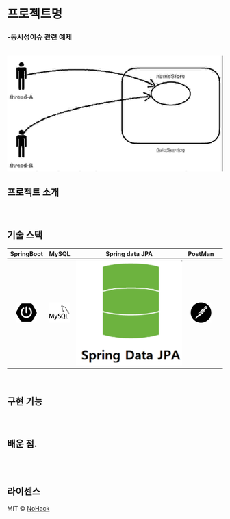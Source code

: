 # 프로젝트명
  ###  -동시성이슈 관련 예제
<p align="center">
  <br>
  <img src="./images/logo-sample.jpeg">
  <br>
</p>

## 프로젝트 소개

  ### 


<p align="center">
  
  
</p>

<br>

## 기술 스택

| SpringBoot | MySQL |  Spring data JPA   |  PostMan   |  |
| :--------: | :--------: | :--------: | :--------: | :--------: |
|   ![sb]    |   ![my]    |   ![dj]    |   ![pos]    |       |

<br>

## 구현 기능

### 

<br>

## 배운 점.

  
<br>

<br>

## 라이센스

MIT &copy; [NoHack](mailto:lbjp114@gmail.com)

<!-- Stack Icon Refernces -->

[sb]: /images/stack/springboot.svg
[my]: /images/stack/mysql.svg
[dj]: /images/stack/datajpa.svg
[pos]: /images/stack/postman.svg
[jm]: /images/stack/apachejmeter.svg
